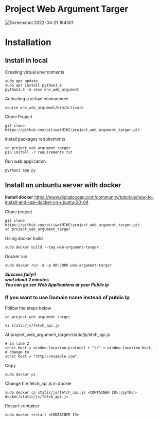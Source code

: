 # Project Web Argument Targer

![Screenshot 2022-04-21 164501](https://user-images.githubusercontent.com/68042822/164428209-9acf0aaa-91cf-4d17-baa4-4efbdda83553.png)

# Installation

## Install in local

Creating virtual environments
```
sudo apt update
sudo apt install python3.8
python3.8 -m venv env_web_argument
```

Activating a virtual environment
```
source env_web_argument/bin/activate
```

Clone Project
```
git clone https://github.com/pitiwatMIKE/project_web_argument_targer.git
```

install packages requirements
```
cd project_web_argument_targer
pip install -r requirements.txt
```

Run web application
```
python3 app.py
```

## Install on unbuntu server with docker
**install docker**
https://www.digitalocean.com/community/tutorials/how-to-install-and-use-docker-on-ubuntu-20-04

Clone project
```
git clone https://github.com/pitiwatMIKE/project_web_argument_targer.git
cd project_web_argument_targer
```

Using docker build
```
sudo docker build --tag web-argument-targer .
```

Docker run
```
sudo docker run -d -p 80:5000 web-argument-targer
```
***Success fully!! <br/>***
***wait about 2 minutes <br/>***
***You can go see Web Applications at your Public Ip***
<br/>
### If you want to use Domain name instead of public Ip
Follow the steps below.
```
cd project_web_argument_targer
```

```
vi static/js/fetch_api.js
```

At project_web_argument_targer/static/js/etch_api.js
```
# in line 2
const host = window.location.protocol + "//" + window.location.host;
# change to
const host = "http://example.com";
```

Copy <CONTAINER ID>
```
sudo docker ps
```
  
Change file fetch_api.js in docker
```
sudo docker cp static/js/fetch_api.js <CONTAINER ID>:/python-docker/static/js/fetch_api.js
```

Restart container
```
sudo docker restart <CONTAINER ID>
```
  







